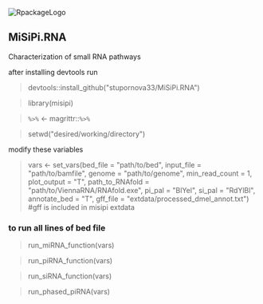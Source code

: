 
![RpackageLogo](https://user-images.githubusercontent.com/63005660/236967995-82baabed-6ebf-45e1-a2d2-7e5ab27451a2.png)



## MiSiPi.RNA
Characterization of small RNA pathways

after installing devtools run 
>devtools::install_github("stupornova33/MiSiPi.RNA")


>library(misipi)

>`%>%` <- magrittr::`%>%`

>setwd("desired/working/directory")

modify these variables


>vars <- set_vars(bed_file = "path/to/bed", input_file = "path/to/bamfile", 
>                 genome = "path/to/genome", min_read_count = 1, plot_output = "T", 
>                 path_to_RNAfold = "path/to/ViennaRNA/RNAfold.exe", pi_pal = "BlYel", si_pal = "RdYlBl", annotate_bed = "T",
>                 gff_file = "extdata/processed_dmel_annot.txt") #gff is included in misipi extdata


### to run all lines of bed file


>run_miRNA_function(vars)


>run_piRNA_function(vars)


>run_siRNA_function(vars)


>run_phased_piRNA(vars)
